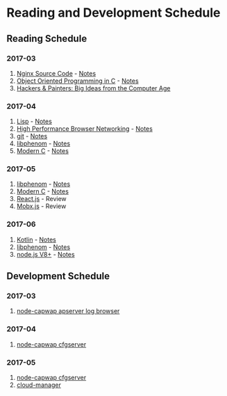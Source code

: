 # Reading and Development Schedule

## Reading Schedule

### 2017-03
1. [Nginx Source Code](https://github.com/nginx/nginx) - [Notes](nginx.md)  
2. [Object Oriented Programming in C](http://www.planetpdf.com/codecuts/pdfs/ooc.pdf) - [Notes](ooc.md)  
3. [Hackers & Painters: Big Ideas from the Computer Age](https://books.google.ca/books/about/Hackers_Painters.html?id=shycAgAAQBAJ&redir_esc=y)  

### 2017-04
1. [Lisp](https://7chan.org/pr/src/ANSI_Common_Lisp_-_Paul_Graham.pdf) - [Notes](lisp.md)  
2. [High Performance Browser Networking](https://hpbn.co/) - [Notes](hpbnetwork.md)  
3. [git](https://github.com/git/git) - [Notes](git.md)  
4. [libphenom](https://github.com/facebook/libphenom.git) - [Notes](libphenom.md)  
5. [Modern C](http://icube-icps.unistra.fr/img_auth.php/d/db/ModernC.pdf) - [Notes](modernc.md)  

### 2017-05
1. [libphenom](https://github.com/facebook/libphenom.git) - [Notes](libphenom.md)  
2. [Modern C](http://icube-icps.unistra.fr/img_auth.php/d/db/ModernC.pdf) - [Notes](modernc.md)  
3. [React.js](https://facebook.github.io/react/docs/hello-world.html) - Review  
4. [Mobx.js](https://mobx.js.org/faq/blogs.html) - Review  

### 2017-06
1. [Kotlin](https://kotlinlang.org/docs/tutorials/) - [Notes]()  
2. [libphenom](https://github.com/facebook/libphenom.git) - [Notes](libphenom.md)  
3. [node.js V8+](https://nodejs.org/dist/latest-v8.x/docs/api/) - [Notes]()  

## Development Schedule

### 2017-03
1. [node-capwap apserver log browser](https://github.com/zqqiang/node-capwap)

### 2017-04
1. [node-capwap cfgserver](https://github.com/zqqiang/node-capwap)

### 2017-05
1. [node-capwap cfgserver](https://github.com/zqqiang/node-capwap)  
2. [cloud-manager](https://github.com/zqqiang/cloud-manager)  

